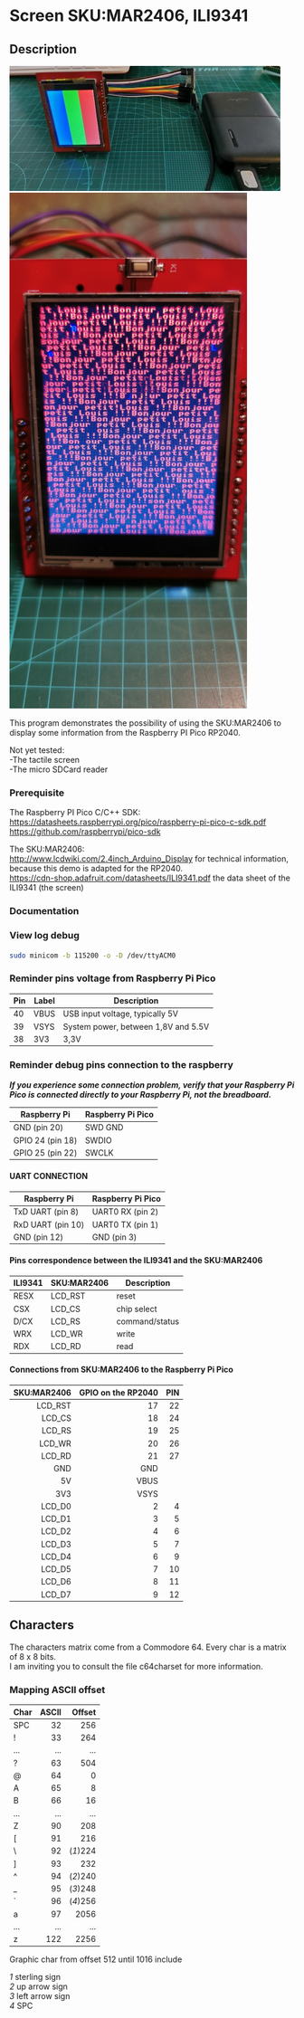 # Screen SKU:MAR2406, ILI9341

## Description

![Proof of concept](ILI9341.jpg)
![Text mode](text_mode.jpg)

This program demonstrates the possibility of using the SKU:MAR2406 to display some information from
the Raspberry PI Pico RP2040.  

Not yet tested:  
-The tactile screen  
-The micro SDCard reader

### Prerequisite

The Raspberry PI Pico C/C++ SDK:  
<https://datasheets.raspberrypi.org/pico/raspberry-pi-pico-c-sdk.pdf>  
<https://github.com/raspberrypi/pico-sdk>

The SKU:MAR2406:  
<http://www.lcdwiki.com/2.4inch_Arduino_Display> for technical information, because this demo is adapted for the RP2040.  
<https://cdn-shop.adafruit.com/datasheets/ILI9341.pdf> the data sheet of the ILI9341 (the screen)

### Documentation

### View log debug

```bash
sudo minicom -b 115200 -o -D /dev/ttyACM0
```

### Reminder pins voltage from Raspberry Pi Pico

| Pin | Label | Description                         |
|-----|-------|-------------------------------------|
| 40  | VBUS  | USB input voltage, typically 5V     |
| 39  | VSYS  | System power, between 1,8V and 5.5V |
| 38  |  3V3  | 3,3V                                |

### Reminder debug pins connection to the raspberry

***If you experience some connection problem, verify that your Raspberry Pi Pico is connected directly to your Raspberry Pi, not the breadboard.***

| Raspberry Pi     | Raspberry Pi Pico |
|------------------|-------------------|
| GND (pin 20)     | SWD GND           |
| GPIO 24 (pin 18) | SWDIO             |
| GPIO 25 (pin 22) | SWCLK             |

#### UART CONNECTION

| Raspberry Pi      | Raspberry Pi Pico |
|-------------------|-------------------|
| TxD UART (pin 8)  | UART0 RX (pin 2)  |
| RxD UART (pin 10) | UART0 TX (pin 1)  |
| GND      (pin 12) | GND (pin 3)       |

#### Pins correspondence between the ILI9341 and the SKU:MAR2406

| ILI9341     | SKU:MAR2406| Description    |
|-------------|------------|----------------|
|    RESX     | LCD_RST    | reset          |
|    CSX      | LCD_CS     | chip select    |
|    D/CX     | LCD_RS     | command/status |
|    WRX      | LCD_WR     | write          |
|    RDX      | LCD_RD     | read           |

#### Connections from SKU:MAR2406 to the Raspberry Pi Pico

| SKU:MAR2406      | GPIO on the RP2040 | PIN |
|-----------------:|-------------------:|----:|
|  LCD_RST         |  17                | 22  | 
|  LCD_CS          |  18                | 24  |
|  LCD_RS          |  19                | 25  |
|  LCD_WR          |  20                | 26  |
|  LCD_RD          |  21                | 27  |
|  GND             | GND                |     |
|  5V              | VBUS               |     |
|  3V3             | VSYS               |     |
|  LCD_D0          |   2                |  4  |
|  LCD_D1          |   3                |  5  |
|  LCD_D2          |   4                |  6  |
|  LCD_D3          |   5                |  7  |
|  LCD_D4          |   6                |  9  |
|  LCD_D5          |   7                | 10  |
|  LCD_D6          |   8                | 11  |
|  LCD_D7          |   9                | 12  |

## Characters

The characters matrix come from a Commodore 64.  Every char is a matrix of 8 x 8 bits.  
I am inviting you to consult the file c64charset for more information.

### Mapping ASCII offset

| Char | ASCII |   Offset |
|------|------:|---------:|
| SPC  |   32  |      256 |
|  !   |   33  |      264 |
| ...  |  ...  |      ... |
|  ?   |   63  |      504 |
|  @   |   64  |        0 |
|  A   |   65  |        8 |
|  B   |   66  |       16 |
| ...  |  ...  |      ... |
|  Z   |   90  |      208 |
|  [   |   91  |      216 |
|  \   |   92  | (*1*)224 |
|  ]   |   93  |      232 |  
|  ^   |   94  | (*2*)240 |
|  _   |   95  | (*3*)248 |
|  `   |   96  | (*4*)256 |
|  a   |   97  |     2056 |
|  ... |  ...  |      ... |
|  z   |  122  |     2256 |

Graphic char from offset 512 until 1016 include

*1* sterling sign  
*2* up arrow sign  
*3* left arrow sign  
*4* SPC
